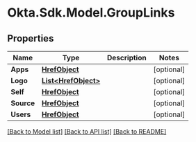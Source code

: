 # Okta.Sdk.Model.GroupLinks

## Properties

Name | Type | Description | Notes
------------ | ------------- | ------------- | -------------
**Apps** | [**HrefObject**](HrefObject.md) |  | [optional] 
**Logo** | [**List&lt;HrefObject&gt;**](HrefObject.md) |  | [optional] 
**Self** | [**HrefObject**](HrefObject.md) |  | [optional] 
**Source** | [**HrefObject**](HrefObject.md) |  | [optional] 
**Users** | [**HrefObject**](HrefObject.md) |  | [optional] 

[[Back to Model list]](../README.md#documentation-for-models) [[Back to API list]](../README.md#documentation-for-api-endpoints) [[Back to README]](../README.md)

